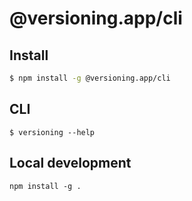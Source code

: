 # @versioning.app/cli

## Install

```bash
$ npm install -g @versioning.app/cli
```

## CLI

```
$ versioning --help

```

## Local development

```
npm install -g .
```